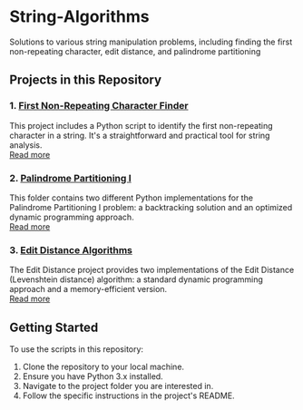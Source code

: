 # String-Algorithms
Solutions to various string manipulation problems, including finding the first non-repeating character, edit distance, and palindrome partitioning

## Projects in this Repository

### 1. [First Non-Repeating Character Finder](First-Non-Repeating-Character-Finder/)
This project includes a Python script to identify the first non-repeating character in a string. It's a straightforward and practical tool for string analysis.  
[Read more](First-Non-Repeating-Character-Finder/README.md)

### 2. [Palindrome Partitioning I](Palindrome-Partitioning-I/)
This folder contains two different Python implementations for the Palindrome Partitioning I problem: a backtracking solution and an optimized dynamic programming approach.  
[Read more](Palindrome-Partitioning-I/README.md)

### 3. [Edit Distance Algorithms](Edit-Distance/)
The Edit Distance project provides two implementations of the Edit Distance (Levenshtein distance) algorithm: a standard dynamic programming approach and a memory-efficient version.  
[Read more](Edit-Distance/README.md)



## Getting Started
To use the scripts in this repository:
1. Clone the repository to your local machine.
2. Ensure you have Python 3.x installed.
3. Navigate to the project folder you are interested in.
4. Follow the specific instructions in the project's README.
